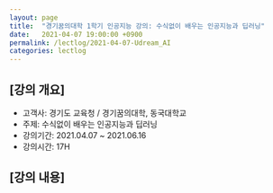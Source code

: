 ```yaml
---
layout: page
title:  "경기꿈의대학 1학기 인공지능 강의: 수식없이 배우는 인공지능과 딥러닝"
date:   2021-04-07 19:00:00 +0900
permalink: /lectlog/2021-04-07-Udream_AI
categories: lectlog
---
```


## [강의 개요]

* 고객사: 경기도 교육청 / 경기꿈의대학, 동국대학교
* 주제: 수식없이 배우는 인공지능과 딥러닝
* 강의기간: 2021.04.07 ~ 2021.06.16
* 강의시간: 17H

## [강의 내용]

